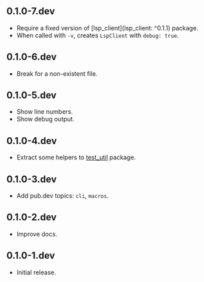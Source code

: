 ## 0.1.0-7.dev

* Require a fixed version of [lsp_client](lsp_client: ^0.1.1) package.
* When called with `-v`, creates `LspClient` with `debug: true`.

## 0.1.0-6.dev

* Break for a non-existent file.

## 0.1.0-5.dev

* Show line numbers.
* Show debug output.

## 0.1.0-4.dev

* Extract some helpers to [test_util](https://pub.dev/packages/test_util) package.

## 0.1.0-3.dev

* Add pub.dev topics: `cli`, `macros`.

## 0.1.0-2.dev

* Improve docs.

## 0.1.0-1.dev

* Initial release.
